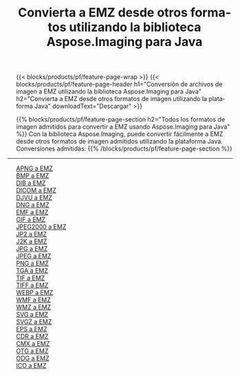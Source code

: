 ﻿---
title: Convierta a EMZ desde otros formatos utilizando la biblioteca Aspose.Imaging para Java 
weight: 3920
url: /es/java/conversion/to/emz 
lang: es
langdirlevel: 2
locales: zh-hans,ja,it,ru,de,es,fr,nl,id,lt,pl,pt,vi,tr,ko,zh-hant,ar,hi,th,sv,cs,uk,he
description: Usando Aspose.Imaging puede convertir a EMZ desde otros formatos usando Java
---

{{< blocks/products/pf/feature-page-wrap >}}
{{< blocks/products/pf/feature-page-header h1="Conversión de archivos de imagen a EMZ utilizando la biblioteca Aspose.Imaging para Java" h2="Convierta a EMZ desde otros formatos de imagen utilizando la plataforma Java" downloadText="Descargar" >}}


{{% blocks/products/pf/feature-page-section  h2="Todos los formatos de imagen admitidos para convertir a EMZ usando Aspose.Imaging para Java" %}}
Con la biblioteca Aspose.Imaging, puede convertir fácilmente a EMZ desde otros formatos de imagen admitidos utilizando la plataforma Java.
<br/>
Conversiones admitidas:
{{% /blocks/products/pf/feature-page-section %}}
<div class="container-fluid productfamilypage bg-gray">
    <div class="convertypes bg-gray agp-content section">
        <div class="container">
		<hr style="margin-left:-20px;"/>
		<div class="row other-converters">
		    <div class='col-md-2 other-converter remove-lp remove-rp'><a href="/imaging/es/java/conversion/apng-to-emz" >APNG a EMZ</a></div>
<div class='col-md-2 other-converter remove-lp remove-rp'><a href="/imaging/es/java/conversion/bmp-to-emz" >BMP a EMZ</a></div>
<div class='col-md-2 other-converter remove-lp remove-rp'><a href="/imaging/es/java/conversion/dib-to-emz" >DIB a EMZ</a></div>
<div class='col-md-2 other-converter remove-lp remove-rp'><a href="/imaging/es/java/conversion/dicom-to-emz" >DICOM a EMZ</a></div>
<div class='col-md-2 other-converter remove-lp remove-rp'><a href="/imaging/es/java/conversion/djvu-to-emz" >DJVU a EMZ</a></div>
<div class='col-md-2 other-converter remove-lp remove-rp'><a href="/imaging/es/java/conversion/dng-to-emz" >DNG a EMZ</a></div>
<div class='col-md-2 other-converter remove-lp remove-rp'><a href="/imaging/es/java/conversion/emf-to-emz" >EMF a EMZ</a></div>
<div class='col-md-2 other-converter remove-lp remove-rp'><a href="/imaging/es/java/conversion/gif-to-emz" >GIF a EMZ</a></div>
<div class='col-md-2 other-converter remove-lp remove-rp'><a href="/imaging/es/java/conversion/jpeg2000-to-emz" >JPEG2000 a EMZ</a></div>
<div class='col-md-2 other-converter remove-lp remove-rp'><a href="/imaging/es/java/conversion/jp2-to-emz" >JP2 a EMZ</a></div>
<div class='col-md-2 other-converter remove-lp remove-rp'><a href="/imaging/es/java/conversion/j2k-to-emz" >J2K a EMZ</a></div>
<div class='col-md-2 other-converter remove-lp remove-rp'><a href="/imaging/es/java/conversion/jpg-to-emz" >JPG a EMZ</a></div>
<div class='col-md-2 other-converter remove-lp remove-rp'><a href="/imaging/es/java/conversion/jpeg-to-emz" >JPEG a EMZ</a></div>
<div class='col-md-2 other-converter remove-lp remove-rp'><a href="/imaging/es/java/conversion/png-to-emz" >PNG a EMZ</a></div>
<div class='col-md-2 other-converter remove-lp remove-rp'><a href="/imaging/es/java/conversion/tga-to-emz" >TGA a EMZ</a></div>
<div class='col-md-2 other-converter remove-lp remove-rp'><a href="/imaging/es/java/conversion/tif-to-emz" >TIF a EMZ</a></div>
<div class='col-md-2 other-converter remove-lp remove-rp'><a href="/imaging/es/java/conversion/tiff-to-emz" >TIFF a EMZ</a></div>
<div class='col-md-2 other-converter remove-lp remove-rp'><a href="/imaging/es/java/conversion/webp-to-emz" >WEBP a EMZ</a></div>
<div class='col-md-2 other-converter remove-lp remove-rp'><a href="/imaging/es/java/conversion/wmf-to-emz" >WMF a EMZ</a></div>
<div class='col-md-2 other-converter remove-lp remove-rp'><a href="/imaging/es/java/conversion/wmz-to-emz" >WMZ a EMZ</a></div>
<div class='col-md-2 other-converter remove-lp remove-rp'><a href="/imaging/es/java/conversion/svg-to-emz" >SVG a EMZ</a></div>
<div class='col-md-2 other-converter remove-lp remove-rp'><a href="/imaging/es/java/conversion/svgz-to-emz" >SVGZ a EMZ</a></div>
<div class='col-md-2 other-converter remove-lp remove-rp'><a href="/imaging/es/java/conversion/eps-to-emz" >EPS a EMZ</a></div>
<div class='col-md-2 other-converter remove-lp remove-rp'><a href="/imaging/es/java/conversion/cdr-to-emz" >CDR a EMZ</a></div>
<div class='col-md-2 other-converter remove-lp remove-rp'><a href="/imaging/es/java/conversion/cmx-to-emz" >CMX a EMZ</a></div>
<div class='col-md-2 other-converter remove-lp remove-rp'><a href="/imaging/es/java/conversion/otg-to-emz" >OTG a EMZ</a></div>
<div class='col-md-2 other-converter remove-lp remove-rp'><a href="/imaging/es/java/conversion/odg-to-emz" >ODG a EMZ</a></div>
<div class='col-md-2 other-converter remove-lp remove-rp'><a href="/imaging/es/java/conversion/ico-to-emz" >ICO a EMZ</a></div>
                </div>
        </div>
    </div>
</div>
<br/>

